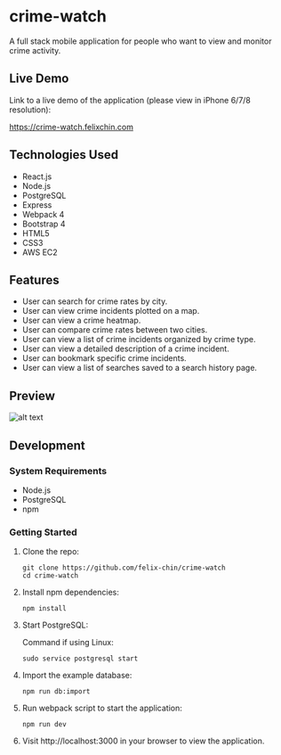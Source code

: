 # crime-watch

A full stack mobile application for people who want to view and monitor crime activity.

## Live Demo

Link to a live demo of the application (please view in iPhone 6/7/8 resolution): 

https://crime-watch.felixchin.com

## Technologies Used

- React.js
- Node.js
- PostgreSQL
- Express
- Webpack 4
- Bootstrap 4
- HTML5
- CSS3
- AWS EC2

## Features

- User can search for crime rates by city.
- User can view crime incidents plotted on a map.
- User can view a crime heatmap.
- User can compare crime rates between two cities.
- User can view a list of crime incidents organized by crime type.
- User can view a detailed description of a crime incident.
- User can bookmark specific crime incidents.
- User can view a list of searches saved to a search history page.

## Preview

![alt text](./demo.gif "Demo")

## Development

### System Requirements

- Node.js
- PostgreSQL
- npm

### Getting Started

1. Clone the repo:
    ```shell
    git clone https://github.com/felix-chin/crime-watch
    cd crime-watch
    ```
2. Install npm dependencies:
    ```shell
    npm install
    ```
3. Start PostgreSQL:

   Command if using Linux:
    ```shell
    sudo service postgresql start
    ```
4. Import the example database:
    ```shell
    npm run db:import
    ```
5. Run webpack script to start the application:
    ```shell
    npm run dev
    ```
6. Visit http://localhost:3000 in your browser to view the application.
